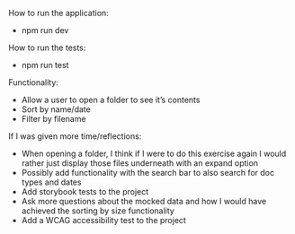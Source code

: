 How to run the application:

- npm run dev

How to run the tests:

- npm run test

Functionality:

- Allow a user to open a folder to see it’s contents
- Sort by name/date
- Filter by filename

If I was given more time/reflections:

- When opening a folder, I think if I were to do this exercise again I would rather just display those files underneath with an expand option
- Possibly add functionality with the search bar to also search for doc types and dates
- Add storybook tests to the project
- Ask more questions about the mocked data and how I would have achieved the sorting by size functionality
- Add a WCAG accessibility test to the project
